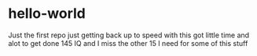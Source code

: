 # hello-world
Just the first repo
just getting back up to speed with this
got little time and alot to get done
145 IQ and I miss the other 15 I need for some of this stuff
